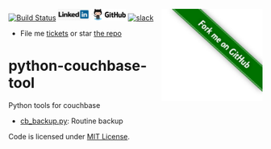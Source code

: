 <a href="https://github.com/DennyZhang?tab=followers"><img align="right" width="200" height="183" src="https://raw.githubusercontent.com/USDevOps/mywechat-slack-group/master/images/fork_github.png" /></a>

[![Build Status](https://travis-ci.org/DennyZhang/couchbase-cli-tool.svg?branch=master)](https://travis-ci.org/DennyZhang/couchbase-cli-tool) [![LinkedIn](https://raw.githubusercontent.com/USDevOps/mywechat-slack-group/master/images/linkedin.png)](https://www.linkedin.com/in/dennyzhang001) [![Github](https://raw.githubusercontent.com/USDevOps/mywechat-slack-group/master/images/github.png)](https://github.com/DennyZhang) <a href="https://www.dennyzhang.com/slack" target="_blank" rel="nofollow"><img src="http://slack.dennyzhang.com/badge.svg" alt="slack"/></a>

- File me [tickets](https://github.com/DennyZhang/couchbase-cli-tool/issues) or star [the repo](https://github.com/DennyZhang/couchbase-cli-tool)

# python-couchbase-tool
Python tools for couchbase

- [cb_backup.py](cb_backup.py): Routine backup

Code is licensed under [MIT License](https://www.dennyzhang.com/wp-content/mit_license.txt).
